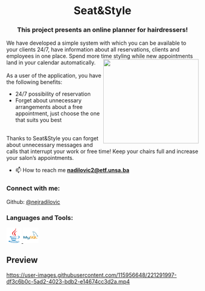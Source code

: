 <h1 align="center">Seat&Style</h1>
<h3 align="center">This project presents an online planner for hairdressers!</h3>

We have developed a simple system with which you can be available to your clients 24/7, have information about all reservations, clients and employees in one place.
Spend more time styling while new appointments land in your calendar automatically. 
<img src="https://user-images.githubusercontent.com/115956648/206901031-d190d63d-47d0-424b-ab3e-76189c24b7c7.png" align="right" width="250" height="220"/>  
<br clear="left"/>
As a user of the application, you have the following benefits: <br />
* 24/7 possibility of reservation <br />
* Forget about unnecessary arrangements about a free appointment, just choose the one that suits you best <br /> <br />

Thanks to Seat&Style you can forget about unnecessary messages and calls that interrupt your work or free time! Keep your chairs full and increase your salon’s appointments. <br />
- 📫 How to reach me **nadilovic2@etf.unsa.ba**
<h3 align="left">Connect with me:</h3>

Github: [@nejradilovic](https://github.com/nejradilovic)


<h3 align="left">Languages and Tools:</h3>
<p align="left"> <a href="https://www.java.com" target="_blank" rel="noreferrer"> <img src="https://raw.githubusercontent.com/devicons/devicon/master/icons/java/java-original.svg" alt="java" width="40" height="40"/> </a> <a href="https://www.mysql.com/" target="_blank" rel="noreferrer"> <img src="https://raw.githubusercontent.com/devicons/devicon/master/icons/mysql/mysql-original-wordmark.svg" alt="mysql" width="40" height="40"/> </a> </p>

<h2 align="left">Preview</h2>

https://user-images.githubusercontent.com/115956648/221291997-df3c6b0c-5ad2-4023-bdb2-e14674cc3d2a.mp4

